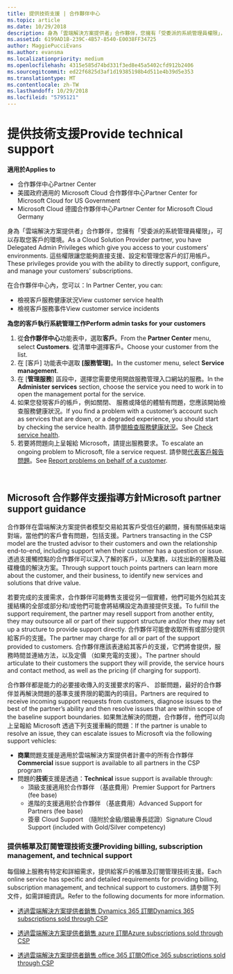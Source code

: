 ```yaml
---
title: 提供技術支援 | 合作夥伴中心
ms.topic: article
ms.date: 10/29/2018
description: 身為「雲端解決方案提供者」合作夥伴，您擁有「受委派的系統管理員權限」，可以存取您客戶的環境。
ms.assetid: 6199AD1B-239C-4B57-8540-E0038FF34725
author: MaggiePucciEvans
ms.author: evansma
ms.localizationpriority: medium
ms.openlocfilehash: 4315e585d74bd331f3ed8e45a5402cfd912b2406
ms.sourcegitcommit: ed22f6825d3af1d19385198b4d511e4b39d5e353
ms.translationtype: MT
ms.contentlocale: zh-TW
ms.lasthandoff: 10/29/2018
ms.locfileid: "5795121"
---
```

# <a name="provide-technical-support"></a><span data-ttu-id="90a91-103">提供技術支援</span><span class="sxs-lookup"><span data-stu-id="90a91-103">Provide technical support</span></span>

**<span data-ttu-id="90a91-104">適用於</span><span class="sxs-lookup"><span data-stu-id="90a91-104">Applies to</span></span>**

-  <span data-ttu-id="90a91-105">合作夥伴中心</span><span class="sxs-lookup"><span data-stu-id="90a91-105">Partner Center</span></span>
-  <span data-ttu-id="90a91-106">美國政府適用的 Microsoft Cloud 合作夥伴中心</span><span class="sxs-lookup"><span data-stu-id="90a91-106">Partner Center for Microsoft Cloud for US Government</span></span>
-  <span data-ttu-id="90a91-107">Microsoft Cloud 德國合作夥伴中心</span><span class="sxs-lookup"><span data-stu-id="90a91-107">Partner Center for Microsoft Cloud Germany</span></span>

<span data-ttu-id="90a91-108">身為「雲端解決方案提供者」合作夥伴，您擁有「受委派的系統管理員權限」，可以存取您客戶的環境。</span><span class="sxs-lookup"><span data-stu-id="90a91-108">As a Cloud Solution Provider partner, you have Delegated Admin Privileges which give you access to your customers' environments.</span></span> <span data-ttu-id="90a91-109">這些權限讓您能夠直接支援、設定和管理您客戶的訂用帳戶。</span><span class="sxs-lookup"><span data-stu-id="90a91-109">These privileges provide you with the ability to directly support, configure, and manage your customers’ subscriptions.</span></span>

<span data-ttu-id="90a91-110">在合作夥伴中心內，您可以：</span><span class="sxs-lookup"><span data-stu-id="90a91-110">In Partner Center, you can:</span></span>

-   <span data-ttu-id="90a91-111">檢視客戶服務健康狀況</span><span class="sxs-lookup"><span data-stu-id="90a91-111">View customer service health</span></span>
-   <span data-ttu-id="90a91-112">檢視客戶服務事件</span><span class="sxs-lookup"><span data-stu-id="90a91-112">View customer service incidents</span></span>

**<span data-ttu-id="90a91-113">為您的客戶執行系統管理工作</span><span class="sxs-lookup"><span data-stu-id="90a91-113">Perform admin tasks for your customers</span></span>**

1.  <span data-ttu-id="90a91-114">從**合作夥伴中心**功能表中，選取**客戶**。</span><span class="sxs-lookup"><span data-stu-id="90a91-114">From the **Partner Center** menu, select **Customers**.</span></span> <span data-ttu-id="90a91-115">從清單中選擇客戶。</span><span class="sxs-lookup"><span data-stu-id="90a91-115">Choose your customer from the list.</span></span>
2.  <span data-ttu-id="90a91-116">在 \[客戶\] 功能表中選取 **\[服務管理\]**。</span><span class="sxs-lookup"><span data-stu-id="90a91-116">In the customer menu, select **Service management**.</span></span>
3.  <span data-ttu-id="90a91-117">在 [**管理服務**] 區段中，選擇您需要使用開啟服務管理入口網站的服務。</span><span class="sxs-lookup"><span data-stu-id="90a91-117">In the **Administer services** section, choose the service you need to work in to open the management portal for the service.</span></span>
4.  <span data-ttu-id="90a91-118">如果您發現客戶的帳戶，例如關閉、 服務或降低的體驗有問題，您應該開始檢查服務健康狀況。</span><span class="sxs-lookup"><span data-stu-id="90a91-118">If you find a problem with a customer’s account such as services that are down, or a degraded experience, you should start by checking the service health.</span></span> <span data-ttu-id="90a91-119">請參[閱檢查服務健康狀況](check-service-health.md)。</span><span class="sxs-lookup"><span data-stu-id="90a91-119">See [Check service health](check-service-health.md).</span></span>
5.  <span data-ttu-id="90a91-120">若要將問題向上呈報給 Microsoft，請提出服務要求。</span><span class="sxs-lookup"><span data-stu-id="90a91-120">To escalate an ongoing problem to Microsoft, file a service request.</span></span> <span data-ttu-id="90a91-121">請參閱[代表客戶報告問題](report-problems-on-behalf-of-a-customer.md)。</span><span class="sxs-lookup"><span data-stu-id="90a91-121">See [Report problems on behalf of a customer](report-problems-on-behalf-of-a-customer.md).</span></span>

 
## <a name="microsoft-partner-support-guidance"></a><span data-ttu-id="90a91-122">Microsoft 合作夥伴支援指導方針</span><span class="sxs-lookup"><span data-stu-id="90a91-122">Microsoft partner support guidance</span></span>

<span data-ttu-id="90a91-123">合作夥伴在雲端解決方案提供者模型交易給其客戶受信任的顧問，擁有關係結束端對端，當他們的客戶會有問題，包括支援。</span><span class="sxs-lookup"><span data-stu-id="90a91-123">Partners transacting in the CSP model are the trusted advisor to their customers and own the relationship end-to-end, including support when their customer has a question or issue.</span></span> <span data-ttu-id="90a91-124">透過支援觸控點的合作夥伴可以深入了解的客戶，以及業務，以找出新的服務及磁碟機值的解決方案。</span><span class="sxs-lookup"><span data-stu-id="90a91-124">Through support touch points partners can learn more about the customer, and their business, to identify new services and solutions that drive value.</span></span>

<span data-ttu-id="90a91-125">若要完成的支援需求，合作夥伴可能轉售支援從另一個實體，他們可能外包給其支援結構的全部或部分和/或他們可能會將結構設定為直接提供支援。</span><span class="sxs-lookup"><span data-stu-id="90a91-125">To fulfill the support requirement, the partner may resell support from another entity, they may outsource all or part of their support structure and/or they may set up a structure to provide support directly.</span></span>  <span data-ttu-id="90a91-126">合作夥伴可能會收取所有或部分提供給客戶的支援。</span><span class="sxs-lookup"><span data-stu-id="90a91-126">The partner may charge for all or part of the support provided to customers.</span></span> <span data-ttu-id="90a91-127">合作夥伴應該表達給其客戶的支援，它們將會提供，服務時間並連絡方法，以及定價 （如果充電的支援）。</span><span class="sxs-lookup"><span data-stu-id="90a91-127">The partner should articulate to their customers the support they will provide, the service hours and contact method, as well as the pricing (if charging for support).</span></span> 

<span data-ttu-id="90a91-128">合作夥伴都是能力的必要接收傳入的支援要求的客戶、 診斷問題，最好的合作夥伴並再解決問題的基準支援界限的範圍內的項目。</span><span class="sxs-lookup"><span data-stu-id="90a91-128">Partners are required to receive incoming support requests from customers, diagnose issues to the best of the partner’s ability and then resolve issues that are within scope of the baseline support boundaries.</span></span> <span data-ttu-id="90a91-129">如果無法解決的問題，合作夥伴，他們可以向上呈報給 Microsoft 透過下列支援車輛的問題：</span><span class="sxs-lookup"><span data-stu-id="90a91-129">If the partner is unable to resolve an issue, they can escalate issues to Microsoft via the following support vehicles:</span></span>

- <span data-ttu-id="90a91-130">**商業**問題支援是適用於雲端解決方案提供者計畫中的所有合作夥伴</span><span class="sxs-lookup"><span data-stu-id="90a91-130">**Commercial** issue support is available to all partners in the CSP program</span></span>
-   <span data-ttu-id="90a91-131">問題的**技術**支援是透過：</span><span class="sxs-lookup"><span data-stu-id="90a91-131">**Technical** issue support is available through:</span></span>
    -   <span data-ttu-id="90a91-132">頂級支援適用於合作夥伴 （基底費用）</span><span class="sxs-lookup"><span data-stu-id="90a91-132">Premier Support for Partners (fee base)</span></span>
    -   <span data-ttu-id="90a91-133">進階的支援適用於合作夥伴 （基底費用）</span><span class="sxs-lookup"><span data-stu-id="90a91-133">Advanced Support for Partners (fee base)</span></span>
    -   <span data-ttu-id="90a91-134">簽章 Cloud Support （隨附於金級/銀級專長認證）</span><span class="sxs-lookup"><span data-stu-id="90a91-134">Signature Cloud Support (included with Gold/Silver competency)</span></span>

### <a name="providing-billing-subscription-management-and-technical-support"></a><span data-ttu-id="90a91-135">提供帳單及訂閱管理技術支援</span><span class="sxs-lookup"><span data-stu-id="90a91-135">Providing billing, subscription management, and technical support</span></span> 

<span data-ttu-id="90a91-136">每個線上服務有特定和詳細需求，提供給客戶的帳單及訂閱管理技術支援。</span><span class="sxs-lookup"><span data-stu-id="90a91-136">Each online service has specific and detailed requirements for providing billing, subscription management, and technical support to customers.</span></span> <span data-ttu-id="90a91-137">請參閱下列文件，如需詳細資訊。</span><span class="sxs-lookup"><span data-stu-id="90a91-137">Refer to the following documents for more information.</span></span>

-   [<span data-ttu-id="90a91-138">透過雲端解決方案提供者銷售 Dynamics 365 訂閱</span><span class="sxs-lookup"><span data-stu-id="90a91-138">Dynamics 365 subscriptions sold through CSP</span></span>](https://www.microsoftpartnercommunity.com/t5/CSP/Microsoft-Partner-Support-Guidance/m-p/5262#M30)

-   [<span data-ttu-id="90a91-139">透過雲端解決方案提供者銷售 azure 訂閱</span><span class="sxs-lookup"><span data-stu-id="90a91-139">Azure subscriptions sold through CSP</span></span>](https://www.microsoftpartnercommunity.com/t5/CSP/Microsoft-Partner-Support-Guidance/m-p/5263#M31)

-   [<span data-ttu-id="90a91-140">透過雲端解決方案提供者銷售 office 365 訂閱</span><span class="sxs-lookup"><span data-stu-id="90a91-140">Office 365 subscriptions sold through CSP</span></span>](https://www.microsoftpartnercommunity.com/t5/CSP/Microsoft-Partner-Support-Guidance/m-p/5264#M32)
 



